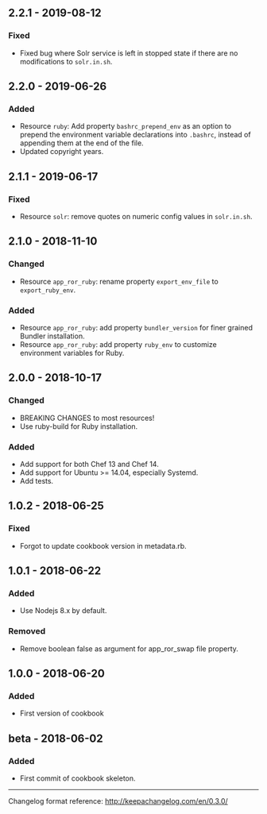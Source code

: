 ## 2.2.1 - 2019-08-12
### Fixed
- Fixed bug where Solr service is left in stopped state if there are no modifications to `solr.in.sh`.

## 2.2.0 - 2019-06-26
### Added
- Resource `ruby`: Add property `bashrc_prepend_env` as an option to prepend the environment variable declarations into `.bashrc`, instead of appending them at the end of the file.
- Updated copyright years.

## 2.1.1 - 2019-06-17
### Fixed
- Resource `solr`: remove quotes on numeric config values in `solr.in.sh`.

## 2.1.0 - 2018-11-10
### Changed
- Resource `app_ror_ruby`: rename property `export_env_file` to `export_ruby_env`.

### Added
- Resource `app_ror_ruby`: add property `bundler_version` for finer grained Bundler installation.
- Resource `app_ror_ruby`: add property `ruby_env` to customize environment variables for Ruby.

## 2.0.0 - 2018-10-17
### Changed
- BREAKING CHANGES to most resources!
- Use ruby-build for Ruby installation.

### Added
- Add support for both Chef 13 and Chef 14.
- Add support for Ubuntu >= 14.04, especially Systemd.
- Add tests.

## 1.0.2 - 2018-06-25
### Fixed
- Forgot to update cookbook version in metadata.rb.

## 1.0.1 - 2018-06-22
### Added
- Use Nodejs 8.x by default.

### Removed
- Remove boolean false as argument for app_ror_swap file property.

## 1.0.0 - 2018-06-20
### Added
- First version of cookbook

## beta - 2018-06-02
### Added
- First commit of cookbook skeleton.

---
Changelog format reference: http://keepachangelog.com/en/0.3.0/
